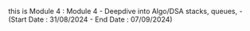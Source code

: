 this is Module 4 : Module 4 - Deepdive into Algo/DSA stacks, queues, - (Start Date : 31/08/2024 - End Date : 07/09/2024)
